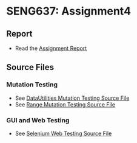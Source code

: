 # SENG637: Assignment4
## Report
- Read the [Assignment Report](seng637-a4-15.md)

## Source Files
### Mutation Testing
- See [DataUtilities Mutation Testing Source File](test-files/DataUtilitiesTest.java)
- See [Range Mutation Testing Source File](test-files/RangeTest.java)

### GUI and Web Testing
- See [Selenium Web Testing Source File](test-files/web-test-selenium.side)

